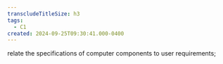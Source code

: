 ```yaml
---
transcludeTitleSize: h3
tags:
  - C1
created: 2024-09-25T09:30:41.000-0400
---
```

relate the specifications of computer components to user requirements;